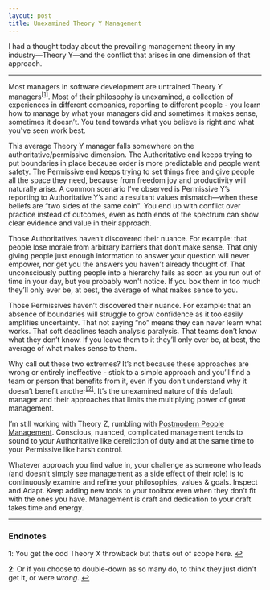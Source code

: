 ```yaml
---
layout: post
title: Unexamined Theory Y Management
---
```

I had a thought today about the prevailing management theory in my industry—Theory Y—and the conflict that arises in one dimension of that approach.

<!--more-->
----
Most managers in software development are untrained Theory Y managers<sup id="a1">[[1]](#f1)</sup>. Most of their philosophy is unexamined, a collection of experiences in different companies, reporting to different people - you learn how to manage by what your managers did and sometimes it makes sense, sometimes it doesn’t. You tend towards what you believe is right and what you've seen work best.

This average Theory Y manager falls somewhere on the authoritative/permissive dimension. The Authoritative end keeps trying to put boundaries in place because order is more predictable and people want safety. The Permissive end keeps trying to set things free and give people all the space they need, because from freedom joy and productivity will naturally arise. A common scenario I’ve observed is Permissive Y’s reporting to Authoritative Y’s and a resultant values mismatch—when these beliefs are “two sides of the same coin". You end up with conflict over practice instead of outcomes, even as both ends of the spectrum can show clear evidence and value in their approach.

Those Authoritatives haven’t discovered their nuance. For example: that people lose morale from arbitrary barriers that don’t make sense. That only giving people just enough information to answer your question will never empower, nor get you the answers you haven’t already thought of. That unconsciously putting people into a hierarchy fails as soon as you run out of time in your day, but you probably won't notice. If you box them in too much they’ll only ever be, at best, the average of what makes sense to you.

Those Permissives haven’t discovered their nuance. For example: that an absence of boundaries will struggle to grow confidence as it too easily amplifies uncertainty. That not saying “no” means they can never learn what works. That soft deadlines teach analysis paralysis. That teams don’t know what they don’t know. If you leave them to it they’ll only ever be, at best, the average of what makes sense to them.

Why call out these two extremes? It’s not because these approaches are wrong or entirely ineffective - stick to a simple approach and you’ll find a team or person that benefits from it, even if you don’t understand why it doesn’t benefit another<sup id="a2">[[2]](#f2)</sup>. It’s the unexamined nature of this default manager and their approaches that limits the multiplying power of great management.

I’m still working with Theory Z, rumbling with <a href="https://mdcore.github.io/2019/04/08/postmodern-people-management-I.html">Postmodern People Management</a>. Conscious, nuanced, complicated management tends to sound to your Authoritative like dereliction of duty and at the same time to your Permissive like harsh control.

Whatever approach you find value in, your challenge as someone who leads (and doesn’t simply see management as a side effect of their role) is to continuously examine and refine your philosophies, values & goals. Inspect and Adapt. Keep adding new tools to your toolbox even when they don’t fit with the ones you have. Management is craft and dedication to your craft takes time and energy.

---

### Endnotes

<b id="f1">1</b>: You get the odd Theory X throwback but that’s out of scope here. [↩](#a1)

<b id="f2">2</b>: Or if you choose to double-down as so many do, to think they just didn't get it, or were _wrong_. [↩](#a2)
